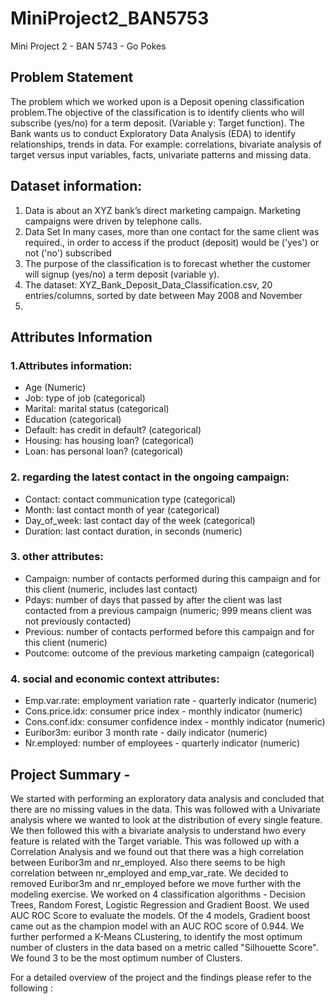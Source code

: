 # MiniProject2_BAN5753
Mini Project 2 - BAN 5743 - Go Pokes

## Problem Statement
The problem which we worked upon is a Deposit opening classification problem.The objective of the classification is to identify clients who will 
subscribe (yes/no) for a term deposit. (Variable y: Target function). The Bank wants us to conduct Exploratory Data Analysis (EDA) to 
identify relationships, trends in data. For example: correlations, bivariate analysis of target versus input variables, facts, univariate 
patterns and missing data.

## Dataset information:
1. Data is about an XYZ bank’s direct marketing campaign. Marketing 
campaigns were driven by telephone calls.
2. Data Set In many cases, more than one contact for the same client 
was required., in order to access if the product (deposit) would be 
('yes') or not ('no') subscribed
3. The purpose of the classification is to forecast whether the customer 
will signup (yes/no) a term deposit (variable y).
4. The dataset: XYZ_Bank_Deposit_Data_Classification.csv, 20 
entries/columns, sorted by date between May 2008 and November 
2010.
## Attributes Information 
### 1.Attributes information:
- Age (Numeric)
- Job: type of job (categorical)
- Marital: marital status (categorical)
- Education (categorical)
- Default: has credit in default? (categorical)
- Housing: has housing loan? (categorical)
- Loan: has personal loan? (categorical)
### 2. regarding the latest contact in the ongoing campaign:
- Contact: contact communication type (categorical)
- Month: last contact month of year (categorical)
- Day_of_week: last contact day of the week (categorical)
- Duration: last contact duration, in seconds (numeric)
### 3. other attributes:
- Campaign: number of contacts performed during this campaign and for this 
client (numeric, includes last contact)
- Pdays: number of days that passed by after the client was last contacted from a 
previous campaign (numeric; 999 means client was not previously contacted)
- Previous: number of contacts performed before this campaign and for this client 
(numeric)
- Poutcome: outcome of the previous marketing campaign (categorical)
### 4. social and economic context attributes:
- Emp.var.rate: employment variation rate - quarterly indicator (numeric)
- Cons.price.idx: consumer price index - monthly indicator (numeric) 
- Cons.conf.idx: consumer confidence index - monthly indicator (numeric) 
- Euribor3m: euribor 3 month rate - daily indicator (numeric)
- Nr.employed: number of employees - quarterly indicator (numeric)

## Project Summary -
We started with performing an exploratory data analysis and concluded that there are no missing values in the data. This was followed with a Univariate analysis where we wanted to look at the distribution of every single feature. We then followed this with a bivariate analysis to understand hwo every feature is related with the Target variable. This was followed up with a Correlation Analysis and we found out that there was a high correlation between Euribor3m and nr_employed. Also there seems to be high correlation between nr_employed and emp_var_rate. We decided to removed Euribor3m and nr_employed before we move further with the modeling exercise. 
We worked on 4 classification algorithms - Decision Trees, Random Forest, Logistic Regression and Gradient Boost. We used AUC ROC Score to evaluate the models. Of the 4 models, Gradient boost came out as the champion model with an AUC ROC score of 0.944. We further performed a K-Means CLustering, to identify the most optimum number of clusters in the data based on a metric called "Silhouette Score". We found 3 to be the most optimum number of Clusters. 

For a detailed overview of the project and the findings please refer to the following : 
